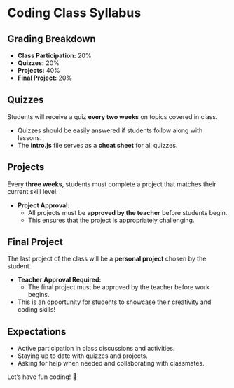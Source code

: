 # Coding Class Syllabus

## Grading Breakdown  
- **Class Participation:** 20%  
- **Quizzes:** 20%  
- **Projects:** 40%  
- **Final Project:** 20%  

## Quizzes  
Students will receive a quiz **every two weeks** on topics covered in class.  
- Quizzes should be easily answered if students follow along with lessons.  
- The **intro.js** file serves as a **cheat sheet** for all quizzes.  

## Projects  
Every **three weeks**, students must complete a project that matches their current skill level.  
- **Project Approval:**  
  - All projects must be **approved by the teacher** before students begin.  
  - This ensures that the project is appropriately challenging.  

## Final Project  
The last project of the class will be a **personal project** chosen by the student.  
- **Teacher Approval Required:**  
  - The final project must be approved by the teacher before work begins.  
- This is an opportunity for students to showcase their creativity and coding skills!  

## Expectations  
- Active participation in class discussions and activities.  
- Staying up to date with quizzes and projects.  
- Asking for help when needed and collaborating with classmates.  

Let’s have fun coding! 🚀
